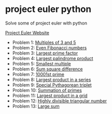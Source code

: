 # project euler python

Solve some of project euler with python

[Project Euler Website](https://projecteuler.net/)

- Problem 1: [Multiples of 3 and 5](./problem1.py)
- Problem 2: [Even Fibonacci numbers](./problem2.py)
- Problem 3: [Largest prime factor](./problem3.py)
- Problem 4: [Largest palindrome product](./problem4.py)
- Problem 5: [Smallest multiple](./problem5.py)
- Problem 6: [Sum square difference](./problem6.py)
- Problem 7: [10001st prime](./problem7.py)
- Problem 8: [Largest product in a series](./problem8.py)
- Problem 9: [Special Pythagorean triplet](./problem9.py)
- Problem 10: [Summation of primes](./problem10.py)
- Problem 11: [Largest product in a grid](./problem11.py)
- Problem 12: [ Highly divisible triangular number](./problem12.py)
- Problem 13: [ Large sum](./problem13.py)
